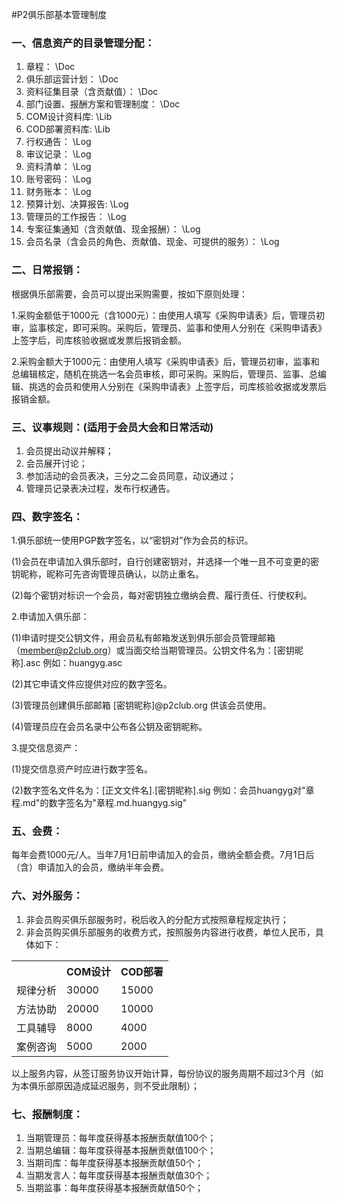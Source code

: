 #P2俱乐部基本管理制度

### 一、信息资产的目录管理分配：
1. 章程： \Doc
1. 俱乐部运营计划： \Doc 
1. 资料征集目录（含贡献值）： \Doc
1. 部门设置、报酬方案和管理制度： \Doc 
1. COM设计资料库: \Lib   
1. COD部署资料库: \Lib
1. 行权通告： \Log
1. 审议记录： \Log
1. 资料清单： \Log
1. 账号密码： \Log
1. 财务账本： \Log
1. 预算计划、决算报告: \Log   
1. 管理员的工作报告： \Log
1. 专案征集通知（含贡献值、现金报酬）： \Log
1. 会员名录（含会员的角色、贡献值、现金、可提供的服务）： \Log


### 二、日常报销：
根据俱乐部需要，会员可以提出采购需要，按如下原则处理：

1.采购金额低于1000元（含1000元）：由使用人填写《采购申请表》后，管理员初审，监事核定，即可采购。采购后，管理员、监事和使用人分别在《采购申请表》上签字后，司库核验收据或发票后报销金额。

2.采购金额大于1000元：由使用人填写《采购申请表》后，管理员初审，监事和总编辑核定，随机在挑选一名会员审核，即可采购。采购后，管理员、监事、总编辑、挑选的会员和使用人分别在《采购申请表》上签字后，司库核验收据或发票后报销金额。

### 三、议事规则：(适用于会员大会和日常活动)
1. 会员提出动议并解释；
2. 会员展开讨论；
3. 参加活动的会员表决，三分之二会员同意，动议通过；
4. 管理员记录表决过程，发布行权通告。

### 四、数字签名：
1.俱乐部统一使用PGP数字签名，以“密钥对”作为会员的标识。

(1)会员在申请加入俱乐部时，自行创建密钥对，并选择一个唯一且不可变更的密钥昵称，昵称可先咨询管理员确认，以防止重名。

(2)每个密钥对标识一个会员，每对密钥独立缴纳会费、履行责任、行使权利。

2.申请加入俱乐部：

(1)申请时提交公钥文件，用会员私有邮箱发送到俱乐部会员管理邮箱（member@p2club.org）或当面交给当期管理员。公钥文件名为：[密钥昵称].asc 例如：huangyg.asc

(2)其它申请文件应提供对应的数字签名。

(3)管理员创建俱乐部邮箱 [密钥昵称]@p2club.org 供该会员使用。

(4)管理员应在会员名录中公布各公钥及密钥昵称。

3.提交信息资产：

(1)提交信息资产时应进行数字签名。

(2)数字签名文件名为：[正文文件名].[密钥昵称].sig 例如：会员huangyg对"章程.md"的数字签名为"章程.md.huangyg.sig" 

### 五、会费：
每年会费1000元/人。当年7月1日前申请加入的会员，缴纳全额会费。7月1日后（含）申请加入的会员，缴纳半年会费。

### 六、对外服务：
1. 非会员购买俱乐部服务时，税后收入的分配方式按照章程规定执行；
2. 非会员购买俱乐部服务的收费方式，按照服务内容进行收费，单位人民币，具体如下：
<table>
<tr><th></th><th>COM设计</th><th>COD部署</th></tr>
<tr><td>规律分析</td><td>30000</td><td>15000</td></tr>
<tr><td>方法协助</td><td>20000</td><td>10000</td></tr>
<tr><td>工具辅导</td><td>8000</td><td>4000</td></tr>
<tr><td>案例咨询</td><td>5000</td><td>2000</td></tr>
</table>
以上服务内容，从签订服务协议开始计算，每份协议的服务周期不超过3个月（如为本俱乐部原因造成延迟服务，则不受此限制）； 

### 七、报酬制度：
1. 当期管理员：每年度获得基本报酬贡献值100个；
2. 当期总编辑：每年度获得基本报酬贡献值100个；
3. 当期司库：每年度获得基本报酬贡献值50个；
4. 当期发言人：每年度获得基本报酬贡献值30个；
5. 当期监事：每年度获得基本报酬贡献值50个；